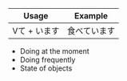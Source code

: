 |Usage|Example|
|-|-|
|Vて + います|食べています|

- Doing at the moment
- Doing frequently
- State of objects